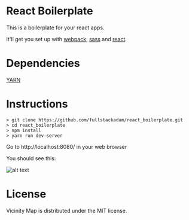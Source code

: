 # React Boilerplate

This is a boilerplate for your react apps. 

It'll get you set up with [webpack](https://webpack.js.org/), [sass](http://sass-lang.com/) and [react](https://reactjs.org/).

# Dependencies

[YARN](https://yarnpkg.com/en/docs/install)

# Instructions

```
> git clone https://github.com/fullstackadam/react_boilerplate.git
> cd react_boilerplate
> npm install
> yarn run dev-server
```

Go to http://localhost:8080/ in your web browser

You should see this:

![alt text](https://raw.githubusercontent.com/fullstackadam/react_boilerplate/master/screenshot.png)

# License

Vicinity Map is distributed under the MIT license.